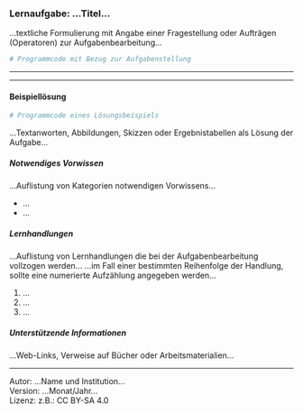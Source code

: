 ### Lernaufgabe: ...Titel...

...textliche Formulierung mit Angabe einer Fragestellung oder Aufträgen (Operatoren) zur Aufgabenbearbeitung...

``` python
# Programmcode mit Bezug zur Aufgabenstellung


```

---------------------------------------
---------------------------------------

#### Beispiellösung

``` python
# Programmcode eines Lösungsbeispiels

```

...Textanworten, Abbildungen, Skizzen oder Ergebnistabellen als Lösung der Aufgabe...

##### Notwendiges Vorwissen

...Auflistung von Kategorien notwendigen Vorwissens...

- ... 
- ...
  
##### Lernhandlungen

...Auflistung von Lernhandlungen die bei der Aufgabenbearbeitung vollzogen werden...
...im Fall einer bestimmten Reihenfolge der Handlung, sollte eine numerierte Aufzählung angegeben werden...
1) ...
2) ...
3) ...


##### Unterstützende Informationen

...Web-Links, Verweise auf Bücher oder Arbeitsmaterialien...

----
[//]: # "Lernziel: ..."
[//]: # "Lernbereich: ..."
[//]: # "Aufgabenkomplexität: 1 - niedrig / 2 - normal / 3 - hoch"
[//]: # "Aufgabentyp: worked-out example / reverse task / imitation task / non-specific goal task / completion task / conventional task"

Autor: ...Name und Institution...  
Version: ...Monat/Jahr...  
Lizenz: z.B.: CC BY-SA 4.0
